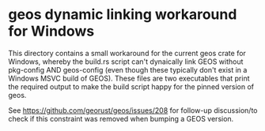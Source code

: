 <!---
  Licensed to the Apache Software Foundation (ASF) under one
  or more contributor license agreements.  See the NOTICE file
  distributed with this work for additional information
  regarding copyright ownership.  The ASF licenses this file
  to you under the Apache License, Version 2.0 (the
  "License"); you may not use this file except in compliance
  with the License.  You may obtain a copy of the License at

    http://www.apache.org/licenses/LICENSE-2.0

  Unless required by applicable law or agreed to in writing,
  software distributed under the License is distributed on an
  "AS IS" BASIS, WITHOUT WARRANTIES OR CONDITIONS OF ANY
  KIND, either express or implied.  See the License for the
  specific language governing permissions and limitations
  under the License.
-->

# geos dynamic linking workaround for Windows

This directory contains a small workaround for the current geos crate for Windows, whereby the build.rs script can't dynaically link GEOS without pkg-config AND geos-config (even though these typically don't exist in a Windows MSVC build of GEOS). These files are two executables that print the required output to make the build script happy for the pinned version of geos.

See <https://github.com/georust/geos/issues/208> for follow-up discussion/to check if this constraint was removed when bumping a GEOS version.
